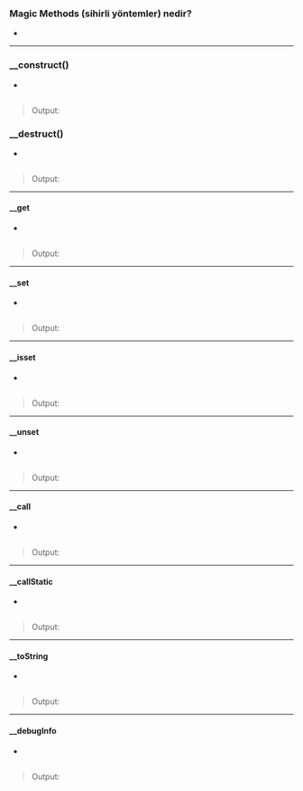### Magic Methods (sihirli yöntemler) nedir?
+

***
### __construct()
+
~~~~~~~
~~~~~~~
> Output:

### __destruct()
+
~~~~~~~
~~~~~~~
> Output:

***
#### __get
+
~~~~~~~
~~~~~~~
> Output:

***
#### __set
+
~~~~~~~
~~~~~~~
> Output:

***
#### __isset
+
~~~~~~~
~~~~~~~
> Output:

***
#### __unset
+
~~~~~~~
~~~~~~~
> Output:

***
#### __call
+
~~~~~~~
~~~~~~~
> Output:

***
#### __callStatic
+
~~~~~~~
~~~~~~~
> Output:

***
#### __toString
+
~~~~~~~
~~~~~~~
> Output:

***
#### __debugInfo
+
~~~~~~~
~~~~~~~
> Output:
